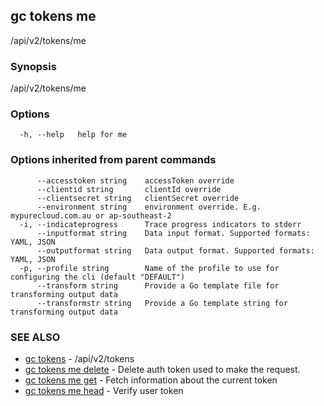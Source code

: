 ## gc tokens me

/api/v2/tokens/me

### Synopsis

/api/v2/tokens/me

### Options

```
  -h, --help   help for me
```

### Options inherited from parent commands

```
      --accesstoken string    accessToken override
      --clientid string       clientId override
      --clientsecret string   clientSecret override
      --environment string    environment override. E.g. mypurecloud.com.au or ap-southeast-2
  -i, --indicateprogress      Trace progress indicators to stderr
      --inputformat string    Data input format. Supported formats: YAML, JSON
      --outputformat string   Data output format. Supported formats: YAML, JSON
  -p, --profile string        Name of the profile to use for configuring the cli (default "DEFAULT")
      --transform string      Provide a Go template file for transforming output data
      --transformstr string   Provide a Go template string for transforming output data
```

### SEE ALSO

* [gc tokens](gc_tokens.html)	 - /api/v2/tokens
* [gc tokens me delete](gc_tokens_me_delete.html)	 - Delete auth token used to make the request.
* [gc tokens me get](gc_tokens_me_get.html)	 - Fetch information about the current token
* [gc tokens me head](gc_tokens_me_head.html)	 - Verify user token


